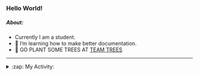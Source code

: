 ### Hello World!

##### About:
- Currently I am a student.
- 🌱 I’m learning how to make better documentation.
- 🌱 GO PLANT SOME TREES AT [TEAM TREES](https://teamtrees.org/)

---
<details>
  <summary>:zap: My Activity:</summary>
  
<!--START_SECTION:waka-->
![Code Time](http://img.shields.io/badge/Code%20Time-999%20hrs-blue)

**I'm a Night 🦉** 

```text
🌞 Morning    92 commits     ███░░░░░░░░░░░░░░░░░░░░░░   13.31% 
🌆 Daytime    153 commits    █████░░░░░░░░░░░░░░░░░░░░   22.14% 
🌃 Evening    212 commits    ███████░░░░░░░░░░░░░░░░░░   30.68% 
🌙 Night      234 commits    ████████░░░░░░░░░░░░░░░░░   33.86%

```
📅 **I'm Most Productive on Tuesday** 

```text
Monday       105 commits    ███░░░░░░░░░░░░░░░░░░░░░░   15.2% 
Tuesday      133 commits    ████░░░░░░░░░░░░░░░░░░░░░   19.25% 
Wednesday    71 commits     ██░░░░░░░░░░░░░░░░░░░░░░░   10.27% 
Thursday     98 commits     ███░░░░░░░░░░░░░░░░░░░░░░   14.18% 
Friday       100 commits    ███░░░░░░░░░░░░░░░░░░░░░░   14.47% 
Saturday     76 commits     ██░░░░░░░░░░░░░░░░░░░░░░░   11.0% 
Sunday       108 commits    ████░░░░░░░░░░░░░░░░░░░░░   15.63%

```


📊 **This Week I Spent My Time On** 

```text
🔥 Editors: 
VS Code                  8 hrs 8 mins        █████████████████████████   100.0%

🐱‍💻 Projects: 
CSF22                    5 hrs 19 mins       ████████████████░░░░░░░░░   65.46% 
PraiseDemo               2 hrs 12 mins       ██████░░░░░░░░░░░░░░░░░░░   27.16% 
praise-demo              35 mins             █░░░░░░░░░░░░░░░░░░░░░░░░   7.35% 
homebrew                 0 secs              ░░░░░░░░░░░░░░░░░░░░░░░░░   0.03%

```


 Last Updated on 14/01/2023 04:04:08 UTC
<!--END_SECTION:waka-->
</details>
